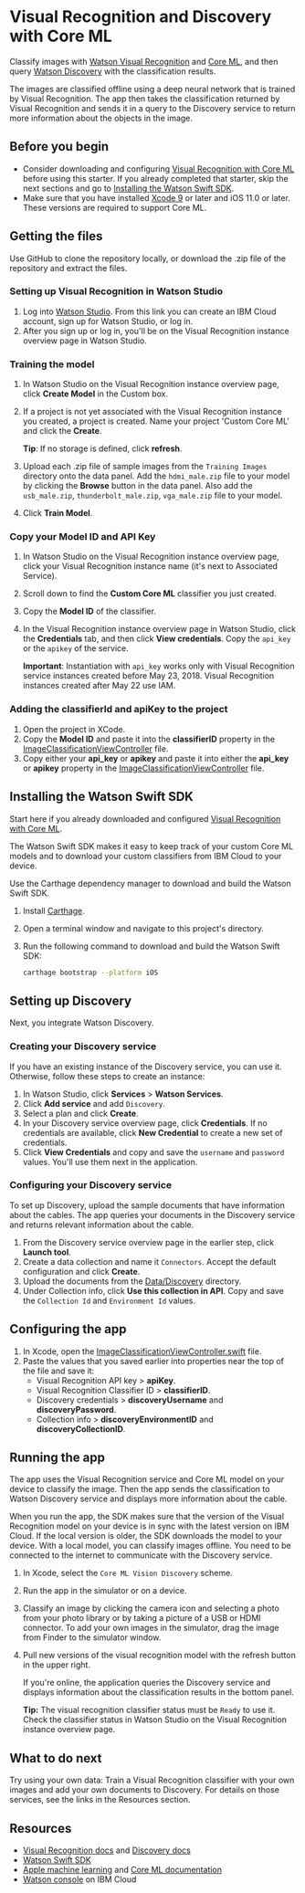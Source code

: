 # Visual Recognition and Discovery with Core ML

Classify images with [Watson Visual Recognition][vizreq] and [Core ML][core_ml], and then query [Watson Discovery][discovery] with the classification results.

The images are classified offline using a deep neural network that is trained by Visual Recognition. The app then takes the classification returned by Visual Recognition and sends it in a query to the Discovery service to return more information about the objects in the image.

## Before you begin
- Consider downloading and configuring [Visual Recognition with Core ML][vizreq_with_coreml] before using this starter. If you already completed that starter, skip the next sections and go to [Installing the Watson Swift SDK](#installing-the-watson-swift-sdk).
- Make sure that you have installed [Xcode 9][xcode_download] or later and iOS 11.0 or later. These versions are required to support Core ML.

## Getting the files
Use GitHub to clone the repository locally, or download the .zip file of the repository and extract the files.

### Setting up Visual Recognition in Watson Studio
1.  Log into [Watson Studio][watson_studio_visrec_tooling]. From this link you can create an IBM Cloud account, sign up for Watson Studio, or log in.
1.  After you sign up or log in, you'll be on the Visual Recognition instance overview page in Watson Studio.

### Training the model
1.  In Watson Studio on the Visual Recognition instance overview page, click **Create Model** in the Custom box.
1.  If a project is not yet associated with the Visual Recognition instance you created, a project is created. Name your project 'Custom Core ML' and click the **Create**. 

    **Tip**: If no storage is defined, click **refresh**.
1.  Upload each .zip file of sample images from the `Training Images` directory onto the data panel. Add the `hdmi_male.zip` file to your model by clicking the **Browse** button in the data panel. Also add the `usb_male.zip`, `thunderbolt_male.zip`, `vga_male.zip` file to your model.
1.  Click **Train Model**.

### Copy your Model ID and API Key
1.  In Watson Studio on the Visual Recognition instance overview page, click your Visual Recognition instance name (it's next to Associated Service). 
1.  Scroll down to find the **Custom Core ML** classifier you just created. 
1.  Copy the **Model ID** of the classifier.
1.  In the Visual Recognition instance overview page in Watson Studio, click the **Credentials** tab, and then click **View credentials**. Copy the `api_key` or the `apikey` of the service.

    **Important**: Instantiation with `api_key` works only with Visual Recognition service instances created before May 23, 2018. Visual Recognition instances created after May 22 use IAM.

### Adding the classifierId and apiKey to the project
1.  Open the project in XCode.
1.  Copy the **Model ID** and paste it into the **classifierID** property in the [ImageClassificationViewController](../master/Core%20ML%20Vision%20With%20Discovery/Core%20ML%20Vision%Discovery/ImageClassificationViewController.swift) file.
1.  Copy either your **api_key** or **apikey** and paste it into either the **api_key** or **apikey** property in the [ImageClassificationViewController](../master/Core%20ML%20Vision%20With%20Discovery/Core%20ML%20Vision%Discovery/ImageClassificationViewController.swift) file.

## Installing the Watson Swift SDK
Start here if you already downloaded and configured [Visual Recognition with Core ML][vizreq_with_coreml].

The Watson Swift SDK makes it easy to keep track of your custom Core ML models and to download your custom classifiers from IBM Cloud to your device.

Use the Carthage dependency manager to download and build the Watson Swift SDK.

1.  Install [Carthage](https://github.com/Carthage/Carthage#installing-carthage).
1.  Open a terminal window and navigate to this project's directory.
1.  Run the following command to download and build the Watson Swift SDK:

    ```bash
    carthage bootstrap --platform iOS
    ```

## Setting up Discovery
Next, you integrate Watson Discovery.

### Creating your Discovery service
If you have an existing instance of the Discovery service, you can use it. Otherwise, follow these steps to create an instance:

1.  In Watson Studio, click **Services** > **Watson Services**. 
1.  Click **Add service** and add `Discovery`.
1.  Select a plan and click **Create**. 
1.  In your Discovery service overview page, click **Credentials**. If no credentials are available, click **New Credential** to create a new set of credentials.
1.  Click **View Credentials** and copy and save the `username` and `password` values. You'll use them next in the application.

### Configuring your Discovery service
To set up Discovery, upload the sample documents that have information about the cables. The app queries your documents in the Discovery service and returns relevant information about the cable.

1.  From the Discovery service overview page in the earlier step, click **Launch tool**.
1.  Create a data collection and name it `Connectors`. Accept the default configuration and click **Create**.
1.  Upload the documents from the [Data/Discovery](../master/Data/Discovery) directory.
1.  Under Collection info, click **Use this collection in API**. Copy and save the `Collection Id` and  `Environment Id` values.

## Configuring the app

1.  In Xcode, open the [ImageClassificationViewController.swift](../master/Core%20ML%20Vision%20Discovery/ImageClassificationViewController.swift) file.
1.  Paste the values that you saved earlier into properties near the top of the file and save it:
    - Visual Recognition API key > **apiKey**.
    - Visual Recognition Classifier ID > **classifierID**.
    - Discovery credentials > **discoveryUsername** and **discoveryPassword**.
    - Collection info > **discoveryEnvironmentID** and **discoveryCollectionID**.

## Running the app
The app uses the Visual Recognition service and Core ML model on your device to classify the image. Then the app sends the classification to Watson Discovery service and displays more information about the cable.

When you run the app, the SDK makes sure that the version of the Visual Recognition model on your device is in sync with the latest version on IBM Cloud. If the local version is older, the SDK downloads the model to your device. With a local model, you can classify images offline. You need to be connected to the internet to communicate with the Discovery service.

1.  In Xcode, select the `Core ML Vision Discovery` scheme.
1.  Run the app in the simulator or on a device.
1.  Classify an image by clicking the camera icon and selecting a photo from your photo library or by taking a picture of a USB or HDMI connector. To add your own images in the simulator, drag the image from Finder to the simulator window.
1. Pull new versions of the visual recognition model with the refresh button in the upper right.

    If you're online, the application queries the Discovery service and displays information about the classification results in the bottom panel.

    **Tip:** The visual recognition classifier status must be `Ready` to use it. Check the classifier status in Watson Studio on the Visual Recognition instance overview page.

## What to do next

Try using your own data: Train a Visual Recognition classifier with your own images and add your own documents to Discovery. For details on those services, see the links in the Resources section.

## Resources

- [Visual Recognition docs](https://console.bluemix.net/docs/services/visual-recognition/getting-started.html) and [Discovery docs](https://console.bluemix.net/docs/services/discovery/getting-started-tool.html)
- [Watson Swift SDK](https://github.com/watson-developer-cloud/swift-sdk)
- [Apple machine learning][core_ml] and [Core ML documentation](https://developer.apple.com/documentation/coreml)
- [Watson console](https://bluemix.net/developer/watson) on IBM Cloud

[vizreq]: https://www.ibm.com/watson/services/visual-recognition/
[discovery]: https://www.ibm.com/watson/services/discovery/
[core_ml]: https://developer.apple.com/machine-learning/
[vizreq_with_coreml]: https://github.com/watson-developer-cloud/visual-recognition-coreml/
[vizreq_tooling]: https://watson-visual-recognition.ng.bluemix.net/
[xcode_download]: https://developer.apple.com/xcode/downloads/
[watson_studio_visrec_tooling]: https://dataplatform.ibm.com/registration/stepone?target=watson_vision_combined&context=wdp&apps=watson_studio&cm_sp=WatsonPlatform-WatsonPlatform-_-OnPageNavCTA-IBMWatson_VisualRecognition-_-CoreMLGithub
